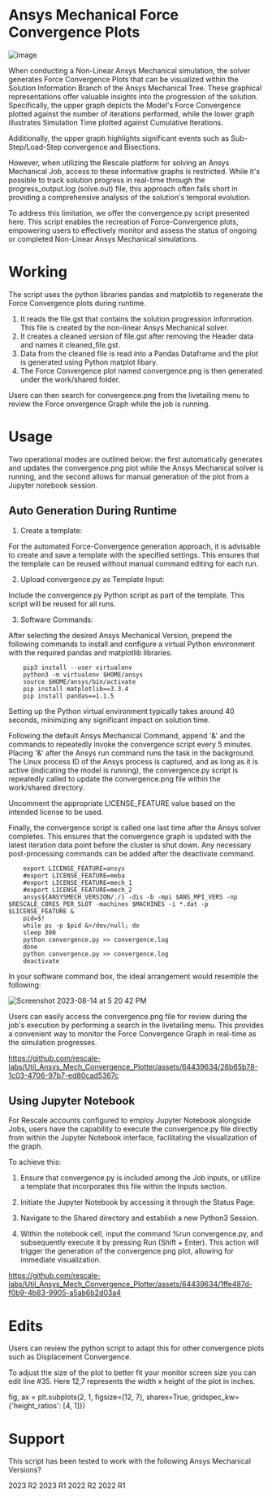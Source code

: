 # Ansys Mechanical Force Convergence Plots
![image](https://github.com/rescale/soln-wee-scripts/assets/64439634/2d99c234-fdcb-46ef-9a56-8ac6e87dc770)

When conducting a Non-Linear Ansys Mechanical simulation, the solver generates Force Convergence Plots that can be visualized within the Solution Information Branch of the Ansys Mechanical Tree. These graphical representations offer valuable insights into the progression of the solution. Specifically, the upper graph depicts the Model's Force Convergence plotted against the number of iterations performed, while the lower graph illustrates Simulation Time plotted against Cumulative Iterations.

Additionally, the upper graph highlights significant events such as Sub-Step/Load-Step convergence and Bisections.

However, when utilizing the Rescale platform for solving an Ansys Mechanical Job, access to these informative graphs is restricted. While it's possible to track solution progress in real-time through the progress_output.log (solve.out) file, this approach often falls short in providing a comprehensive analysis of the solution's temporal evolution.

To address this limitation, we offer the convergence.py script presented here. This script enables the recreation of Force-Convergence plots, empowering users to effectively monitor and assess the status of ongoing or completed Non-Linear Ansys Mechanical simulations.

# Working 

The script uses the python libraries pandas and matplotlib to regenerate the Force Convergence plots during runtime.

1. It reads the file.gst that contains the solution progression information. This file is created by the non-linear Ansys Mechanical solver.
2. It creates a cleaned version of file.gst after removing the Header data and names it cleaned_file.gst.
3. Data from the cleaned file is read into a Pandas Dataframe and the plot is generated using Python matplot libary.
4. The Force Convergence plot named convergence.png is then generated under the work/shared folder.

Users can then search for convergence.png from the livetailing menu to review the Force onvergence Graph while the job is running.

# Usage

Two operational modes are outlined below: the first automatically generates and updates the convergence.png plot while the Ansys Mechanical solver is running, and the second allows for manual generation of the plot from a Jupyter notebook session.

## Auto Generation During Runtime

1. Create a template:

For the automated Force-Convergence generation approach, it is advisable to create and save a template with the specified settings. This ensures that the template can be reused without manual command editing for each run.

2. Upload convergence.py as Template Input:

Include the convergence.py Python script as part of the template. This script will be reused for all runs.

3. Software Commands:

After selecting the desired Ansys Mechanical Version, prepend the following commands to install and configure a virtual Python environment with the required pandas and matplotlib libraries.

		pip3 install --user virtualenv
		python3 -m virtualenv $HOME/ansys
		source $HOME/ansys/bin/activate
		pip install matplotlib==3.3.4
		pip install pandas==1.1.5

Setting up the Python virtual environment typically takes around 40 seconds, minimizing any significant impact on solution time.

Following the default Ansys Mechanical Command, append '&' and the commands to repeatedly invoke the convergence script every 5 minutes. Placing '&' after the Ansys run command runs the task in the background. The Linux process ID of the Ansys process is captured, and as long as it is active (indicating the model is running), the convergence.py script is repeatedly called to update the convergence.png file within the work/shared directory.

Uncomment the appropriate LICENSE_FEATURE value based on the intended license to be used.

Finally, the convergence script is called one last time after the Ansys solver completes. This ensures that the convergence graph is updated with the latest iteration data point before the cluster is shut down. Any necessary post-processing commands can be added after the deactivate command.

		export LICENSE_FEATURE=ansys
		#export LICENSE_FEATURE=meba
		#export LICENSE_FEATURE=mech_1
		#export LICENSE_FEATURE=mech_2
		ansys${ANSYSMECH_VERSION/./} -dis -b -mpi $ANS_MPI_VERS -np $RESCALE_CORES_PER_SLOT -machines $MACHINES -i *.dat -p $LICENSE_FEATURE &
		pid=$!
		while ps -p $pid &>/dev/null; do
		sleep 300
		python convergence.py >> convergence.log
		done
		python convergence.py >> convergence.log
		deactivate

In your software command box, the ideal arrangement would resemble the following:

![Screenshot 2023-08-14 at 5 20 42 PM](https://github.com/rescale/soln-wee-scripts/assets/64439634/e525e19b-1943-48f9-b595-78b1f9c6cf70)

Users can easily access the convergence.png file for review during the job's execution by performing a search in the livetailing menu. This provides a convenient way to monitor the Force Convergence Graph in real-time as the simulation progresses.

https://github.com/rescale-labs/Util_Ansys_Mech_Convergence_Plotter/assets/64439634/26b65b78-1c03-4706-97b7-ed80cad5367c

## Using Jupyter Notebook

For Rescale accounts configured to employ Jupyter Notebook alongside Jobs, users have the capability to execute the convergence.py file directly from within the Jupyter Notebook interface, facilitating the visualization of the graph.

To achieve this:

1. Ensure that convergence.py is included among the Job inputs, or utilize a template that incorporates this file within the Inputs section.

2. Initiate the Jupyter Notebook by accessing it through the Status Page.

3. Navigate to the Shared directory and establish a new Python3 Session.

4. Within the notebook cell, input the command %run convergence.py, and subsequently execute it by pressing Run (Shift + Enter). This action will trigger the generation of the convergence.png plot, allowing for immediate visualization.

https://github.com/rescale-labs/Util_Ansys_Mech_Convergence_Plotter/assets/64439634/1ffe487d-f0b9-4b83-9905-a5ab6b2d03a4

# Edits

Users can review the python script to adapt this for other convergence plots such as Displacement Convergence.

To adjust the size of the plot to better fit your monitor screen size you can edit line #35. 
Here 12,7 represents the width x height of the plot in inches.

fig, ax = plt.subplots(2, 1, figsize=(12, 7), sharex=True, gridspec_kw={'height_ratios': [4, 1]}) 

# Support
This script has been tested to work with the following Ansys Mechanical Versions?

2023 R2
2023 R1
2022 R2
2022 R1

